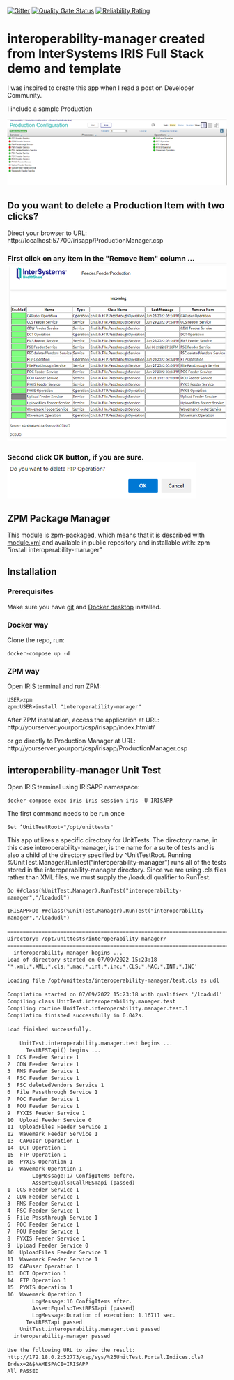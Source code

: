  [![Gitter](https://img.shields.io/badge/Available%20on-Intersystems%20Open%20Exchange-00b2a9.svg)](https://openexchange.intersystems.com/package/interoperability-manager)
 [![Quality Gate Status](https://community.objectscriptquality.com/api/project_badges/measure?project=intersystems_iris_community%2Finteroperability-manager&metric=alert_status)](https://community.objectscriptquality.com/dashboard?id=intersystems_iris_community%2Finteroperability-manager)
 [![Reliability Rating](https://community.objectscriptquality.com/api/project_badges/measure?project=intersystems_iris_community%2Finteroperability-manager&metric=reliability_rating)](https://community.objectscriptquality.com/dashboard?id=intersystems_iris_community%2Finteroperability-manager)
# interoperability-manager created from InterSystems IRIS Full Stack demo and template
I was inspired to create this app when I read a post on Developer Community.

I include a sample Production 

![screenshot](https://github.com/oliverwilms/bilder/blob/main/Capture_Production.PNG)
## Do you want to delete a Production Item with two clicks?
Direct your browser to URL: http://localhost:57700/irisapp/ProductionManager.csp
### First click on any item in the "Remove Item" column ...![screenshot](https://github.com/oliverwilms/bilder/blob/main/ProductionManager.PNG)
### Second click OK button, if you are sure.![screenshot](https://github.com/oliverwilms/bilder/blob/main/Capture_Prompt_Remove.PNG)
## ZPM Package Manager
This module is zpm-packaged, which means that it is described with [module.xml](https://github.com/oliverwilms/interoperability-manager/blob/master/module.xml) and available in public repository and installable with:
zpm "install interoperability-manager"
## Installation
### Prerequisites
Make sure you have [git](https://git-scm.com/book/en/v2/Getting-Started-Installing-Git) and [Docker desktop](https://www.docker.com/products/docker-desktop) installed.
### Docker way
Clone the repo, run:
```
docker-compose up -d
```

### ZPM way
Open IRIS terminal and run ZPM:
```
USER>zpm
zpm:USER>install "interoperability-manager"
```
After ZPM installation, access the application at URL: http://yourserver:yourport/csp/irisapp/index.html#/

or go directly to Production Manager at URL: http://yourserver:yourport/csp/irisapp/ProductionManager.csp

## interoperability-manager Unit Test

Open IRIS terminal using IRISAPP namespace:

```
docker-compose exec iris iris session iris -U IRISAPP
```

The first command needs to be run once
```
Set ^UnitTestRoot="/opt/unittests"
```

This app utilizes a specific directory for UnitTests. The directory name, in this case interoperability-manager, is the name for a suite of tests and is also a child of the directory specified by ^UnitTestRoot. Running %UnitTest.Manager.RunTest(“interoperability-manager”) runs all of the tests stored in the interoperability-manager directory. Since we are using .cls files rather than XML files, we must supply the /loadudl qualifier to RunTest.
```
Do ##class(%UnitTest.Manager).RunTest("interoperability-manager","/loadudl")
```

```
IRISAPP>Do ##class(%UnitTest.Manager).RunTest("interoperability-manager","/loadudl")

===============================================================================
Directory: /opt/unittests/interoperability-manager/
===============================================================================
  interoperability-manager begins ...
Load of directory started on 07/09/2022 15:23:18 '*.xml;*.XML;*.cls;*.mac;*.int;*.inc;*.CLS;*.MAC;*.INT;*.INC'

Loading file /opt/unittests/interoperability-manager/test.cls as udl

Compilation started on 07/09/2022 15:23:18 with qualifiers '/loadudl'
Compiling class UnitTest.interoperability.manager.test
Compiling routine UnitTest.interoperability.manager.test.1
Compilation finished successfully in 0.042s.

Load finished successfully.

    UnitTest.interoperability.manager.test begins ...
      TestRESTapi() begins ...
1  CCS Feeder Service 1
2  CDW Feeder Service 1
3  FMS Feeder Service 1
4  FSC Feeder Service 1
5  FSC deletedVendors Service 1
6  File Passthrough Service 1
7  POC Feeder Service 1
8  POU Feeder Service 1
9  PYXIS Feeder Service 1
10  Upload Feeder Service 0
11  UploadFiles Feeder Service 1
12  Wavemark Feeder Service 1
13  CAPuser Operation 1
14  DCT Operation 1
15  FTP Operation 1
16  PYXIS Operation 1
17  Wavemark Operation 1
        LogMessage:17 ConfigItems before.
        AssertEquals:CallRESTapi (passed)
1  CCS Feeder Service 1
2  CDW Feeder Service 1
3  FMS Feeder Service 1
4  FSC Feeder Service 1
5  File Passthrough Service 1
6  POC Feeder Service 1
7  POU Feeder Service 1
8  PYXIS Feeder Service 1
9  Upload Feeder Service 0
10  UploadFiles Feeder Service 1
11  Wavemark Feeder Service 1
12  CAPuser Operation 1
13  DCT Operation 1
14  FTP Operation 1
15  PYXIS Operation 1
16  Wavemark Operation 1
        LogMessage:16 ConfigItems after.
        AssertEquals:TestRESTapi (passed)
        LogMessage:Duration of execution: 1.16711 sec.
      TestRESTapi passed
    UnitTest.interoperability.manager.test passed
  interoperability-manager passed

Use the following URL to view the result:
http://172.18.0.2:52773/csp/sys/%25UnitTest.Portal.Indices.cls?Index=2&$NAMESPACE=IRISAPP
All PASSED
```
